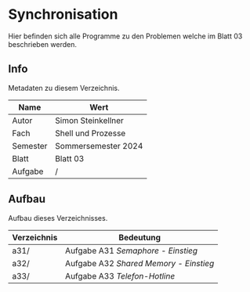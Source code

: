 # Synchronisation

Hier befinden sich alle Programme zu den Problemen welche im Blatt 03 beschrieben werden.

## Info

Metadaten zu diesem Verzeichnis.

| Name     | Wert                |
|----------|---------------------|
| Autor    | Simon Steinkellner  |
| Fach     | Shell und Prozesse  |
| Semester | Sommersemester 2024 |
| Blatt    | Blatt 03            |
| Aufgabe  | /                   |

## Aufbau

Aufbau dieses Verzeichnisses.

| Verzeichnis | Bedeutung                              |
|-------------|----------------------------------------|
| a31/        | Aufgabe A31 *Semaphore - Einstieg*     |
| a32/        | Aufgabe A32 *Shared Memory - Einstieg* |
| a33/        | Aufgabe A33 *Telefon-Hotline*          |
